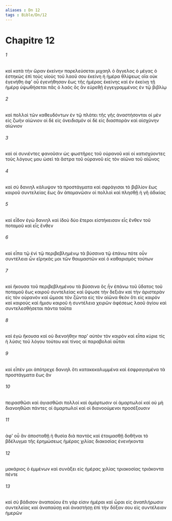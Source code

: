 ```yaml
---
aliases : Dn 12
tags : Bible/Dn/12
---
```


# Chapitre 12

###### 1
καὶ κατὰ τὴν ὥραν ἐκείνην παρελεύσεται μιχαηλ ὁ ἄγγελος ὁ μέγας ὁ ἑστηκὼς ἐπὶ τοὺς υἱοὺς τοῦ λαοῦ σου ἐκείνη ἡ ἡμέρα θλίψεως οἵα οὐκ ἐγενήθη ἀφ' οὗ ἐγενήθησαν ἕως τῆς ἡμέρας ἐκείνης καὶ ἐν ἐκείνῃ τῇ ἡμέρᾳ ὑψωθήσεται πᾶς ὁ λαός ὃς ἂν εὑρεθῇ ἐγγεγραμμένος ἐν τῷ βιβλίῳ
###### 2
καὶ πολλοὶ τῶν καθευδόντων ἐν τῷ πλάτει τῆς γῆς ἀναστήσονται οἱ μὲν εἰς ζωὴν αἰώνιον οἱ δὲ εἰς ὀνειδισμόν οἱ δὲ εἰς διασπορὰν καὶ αἰσχύνην αἰώνιον
###### 3
καὶ οἱ συνιέντες φανοῦσιν ὡς φωστῆρες τοῦ οὐρανοῦ καὶ οἱ κατισχύοντες τοὺς λόγους μου ὡσεὶ τὰ ἄστρα τοῦ οὐρανοῦ εἰς τὸν αἰῶνα τοῦ αἰῶνος
###### 4
καὶ σύ δανιηλ κάλυψον τὰ προστάγματα καὶ σφράγισαι τὸ βιβλίον ἕως καιροῦ συντελείας ἕως ἂν ἀπομανῶσιν οἱ πολλοὶ καὶ πλησθῇ ἡ γῆ ἀδικίας
###### 5
καὶ εἶδον ἐγὼ δανιηλ καὶ ἰδοὺ δύο ἕτεροι εἱστήκεισαν εἷς ἔνθεν τοῦ ποταμοῦ καὶ εἷς ἔνθεν
###### 6
καὶ εἶπα τῷ ἑνὶ τῷ περιβεβλημένῳ τὰ βύσσινα τῷ ἐπάνω πότε οὖν συντέλεια ὧν εἴρηκάς μοι τῶν θαυμαστῶν καὶ ὁ καθαρισμὸς τούτων
###### 7
καὶ ἤκουσα τοῦ περιβεβλημένου τὰ βύσσινα ὃς ἦν ἐπάνω τοῦ ὕδατος τοῦ ποταμοῦ ἕως καιροῦ συντελείας καὶ ὕψωσε τὴν δεξιὰν καὶ τὴν ἀριστερὰν εἰς τὸν οὐρανὸν καὶ ὤμοσε τὸν ζῶντα εἰς τὸν αἰῶνα θεὸν ὅτι εἰς καιρὸν καὶ καιροὺς καὶ ἥμισυ καιροῦ ἡ συντέλεια χειρῶν ἀφέσεως λαοῦ ἁγίου καὶ συντελεσθήσεται πάντα ταῦτα
###### 8
καὶ ἐγὼ ἤκουσα καὶ οὐ διενοήθην παρ' αὐτὸν τὸν καιρὸν καὶ εἶπα κύριε τίς ἡ λύσις τοῦ λόγου τούτου καὶ τίνος αἱ παραβολαὶ αὗται
###### 9
καὶ εἶπέν μοι ἀπότρεχε δανιηλ ὅτι κατακεκαλυμμένα καὶ ἐσφραγισμένα τὰ προστάγματα ἕως ἂν
###### 10
πειρασθῶσι καὶ ἁγιασθῶσι πολλοί καὶ ἁμάρτωσιν οἱ ἁμαρτωλοί καὶ οὐ μὴ διανοηθῶσι πάντες οἱ ἁμαρτωλοί καὶ οἱ διανοούμενοι προσέξουσιν
###### 11
ἀφ' οὗ ἂν ἀποσταθῇ ἡ θυσία διὰ παντὸς καὶ ἑτοιμασθῇ δοθῆναι τὸ βδέλυγμα τῆς ἐρημώσεως ἡμέρας χιλίας διακοσίας ἐνενήκοντα
###### 12
μακάριος ὁ ἐμμένων καὶ συνάξει εἰς ἡμέρας χιλίας τριακοσίας τριάκοντα πέντε
###### 13
καὶ σὺ βάδισον ἀναπαύου ἔτι γάρ εἰσιν ἡμέραι καὶ ὧραι εἰς ἀναπλήρωσιν συντελείας καὶ ἀναπαύσῃ καὶ ἀναστήσῃ ἐπὶ τὴν δόξαν σου εἰς συντέλειαν ἡμερῶν
